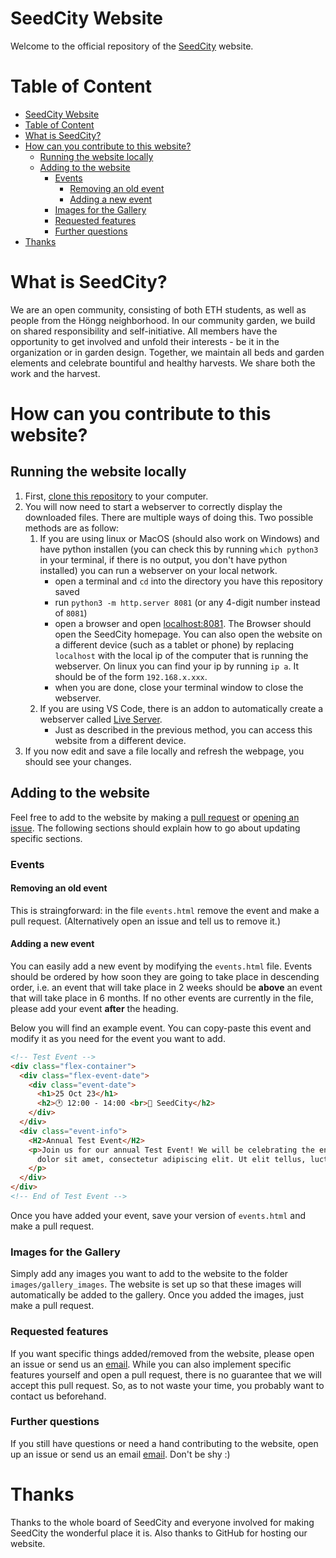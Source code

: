 # SeedCity Website
Welcome to the official repository of the [SeedCity](www.seedcity.ch) website.
# Table of Content
- [SeedCity Website](#seedcity-website)
- [Table of Content](#table-of-content)
- [What is SeedCity?](#what-is-seedcity)
- [How can you contribute to this website?](#how-can-you-contribute-to-this-website)
  - [Running the website locally](#running-the-website-locally)
  - [Adding to the website](#adding-to-the-website)
    - [Events](#events)
      - [Removing an old event](#removing-an-old-event)
      - [Adding a new event](#adding-a-new-event)
    - [Images for the Gallery](#images-for-the-gallery)
    - [Requested features](#requested-features)
    - [Further questions](#further-questions)
- [Thanks](#thanks)

# What is SeedCity?
We are an open community, consisting of both ETH students, as well as people from the Höngg neighborhood. In our community garden, we build on shared responsibility and self-initiative. All members have the opportunity to get involved and unfold their interests - be it in the organization or in garden design. Together, we maintain all beds and garden elements and celebrate bountiful and healthy harvests. We share both the work and the harvest.

# How can you contribute to this website?
## Running the website locally
1. First, [clone this repository](https://www.geeksforgeeks.org/how-to-git-clone-a-remote-repository/) to your computer.
2. You will now need to start a webserver to correctly display the downloaded files. There are multiple ways of doing this. Two possible methods are as follow:
   1. If you are using linux or MacOS (should also work on Windows) and have python installen (you can check this by running `which python3` in your terminal, if there is no output, you don't have python installed) you can run a webserver on your local network.
      * open a terminal and `cd` into the directory you have this repository saved
      * run `python3 -m http.server 8081` (or any 4-digit number instead of `8081`)
      * open a browser and open [localhost:8081](localhost:8081). The Browser should open the SeedCity homepage. You can also open the website on a different device (such as a tablet or phone) by replacing `localhost` with the local ip of the computer that is running the webserver. On linux you can find your ip by running `ip a`. It should be of the form `192.168.x.xxx`.
      * when you are done, close your terminal window to close the webserver.
    2. If you are using VS Code, there is an addon to automatically create a webserver called [Live Server](https://marketplace.visualstudio.com/items?itemName=ritwickdey.LiveServer).
       * Just as described in the previous method, you can access this website from a different device.
3. If you now edit and save a file locally and refresh the webpage, you should see your changes.
## Adding to the website
Feel free to add to the website by making a [pull request](https://github.blog/developer-skills/github/beginners-guide-to-github-creating-a-pull-request/) or [opening an issue](https://www.geeksforgeeks.org/issues-in-github/). The following sections should explain how to go about updating specific sections.
### Events
#### Removing an old event
This is straingforward: in the file `events.html` remove the event and make a pull request. (Alternatively open an issue and tell us to remove it.)
#### Adding a new event
You can easily add a new event by modifying the `events.html` file. Events should be ordered by how soon they are going to take place in descending order, i.e. an event that will take place in 2 weeks should be __above__ an event that will take place in 6 months. If no other events are currently in the file, please add your event __after__ the heading.

Below you will find an example event. You can copy-paste this event and modify it as you need for the event you want to add.

```html
<!-- Test Event -->
<div class="flex-container">
  <div class="flex-event-date">
    <div class="event-date">
      <h1>25 Oct 23</h1>
      <h2>🕐 12:00 - 14:00 <br>📌 SeedCity</h2>
    </div>
  </div>
  <div class="event-info">
    <H2>Annual Test Event</H2>
    <p>Join us for our annual Test Event! We will be celebrating the end of the growing season with a potluck, music, and games. Bring your favorite dish to share and enjoy the bounty of the garden.
      dolor sit amet, consectetur adipiscing elit. Ut elit tellus, luctus nec ullamcorper mattis, pulvinar dapibus. More filler text.
    </p>
  </div>
</div>
<!-- End of Test Event -->
```

Once you have added your event, save your version of `events.html` and make a pull request.

### Images for the Gallery
Simply add any images you want to add to the website to the folder `images/gallery_images`. The website is set up so that these images will automatically be added to the gallery. Once you added the images, just make a pull request.
### Requested features
If you want specific things added/removed from the website, please open an issue or send us an [email](seedcity@ethz.ch). While you can also implement specific features yourself and open a pull request, there is no guarantee that we will accept this pull request. So, as to not waste your time, you probably want to contact us beforehand. 
### Further questions
If you still have questions or need a hand contributing to the website, open up an issue or send us an email [email](seedcity@ethz.ch). Don't be shy :)

# Thanks
Thanks to the whole board of SeedCity and everyone involved for making SeedCity the wonderful place it is. Also thanks to GitHub for hosting our website.